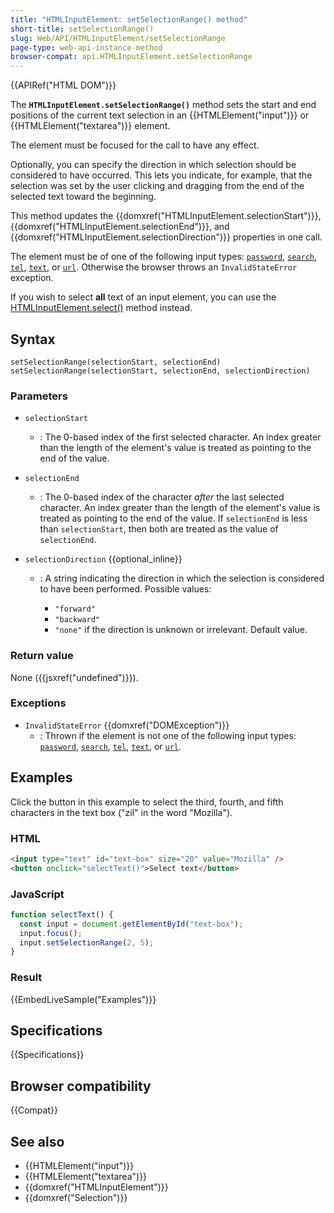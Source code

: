 ```yaml
---
title: "HTMLInputElement: setSelectionRange() method"
short-title: setSelectionRange()
slug: Web/API/HTMLInputElement/setSelectionRange
page-type: web-api-instance-method
browser-compat: api.HTMLInputElement.setSelectionRange
---
```


{{APIRef("HTML DOM")}}

The **`HTMLInputElement.setSelectionRange()`** method sets the start and end positions of the current text selection in an {{HTMLElement("input")}} or {{HTMLElement("textarea")}} element.

The element must be focused for the call to have any effect.

Optionally, you can specify the direction in which selection should be considered to have occurred. This lets you indicate, for example, that the selection was set by the user clicking and dragging from the end of the selected text toward the beginning.

This method updates the {{domxref("HTMLInputElement.selectionStart")}}, {{domxref("HTMLInputElement.selectionEnd")}}, and {{domxref("HTMLInputElement.selectionDirection")}} properties in one call.

The element must be of one of the following input types: [`password`](/en-US/docs/Web/HTML/Element/input/password), [`search`](/en-US/docs/Web/HTML/Element/input/search), [`tel`](/en-US/docs/Web/HTML/Element/input/tel), [`text`](/en-US/docs/Web/HTML/Element/input/text), or [`url`](/en-US/docs/Web/HTML/Element/input/url). Otherwise the browser throws an `InvalidStateError` exception.

If you wish to select **all** text of an input element, you can use the [HTMLInputElement.select()](/en-US/docs/Web/API/HTMLInputElement/select) method instead.

## Syntax

```js-nolint
setSelectionRange(selectionStart, selectionEnd)
setSelectionRange(selectionStart, selectionEnd, selectionDirection)
```

### Parameters

- `selectionStart`
  - : The 0-based index of the first selected character. An index greater than the length
    of the element's value is treated as pointing to the end of the value.
- `selectionEnd`

  - : The 0-based index of the character _after_ the last selected character. An
    index greater than the length of the element's value is treated as pointing to the end
    of the value. If `selectionEnd` is less than `selectionStart`, then both are treated as the value of `selectionEnd`.

- `selectionDirection` {{optional_inline}}

  - : A string indicating the direction in which the selection is considered to have been
    performed. Possible values:

    - `"forward"`
    - `"backward"`
    - `"none"` if the direction is unknown or irrelevant. Default value.

### Return value

None ({{jsxref("undefined")}}).

### Exceptions

- `InvalidStateError` {{domxref("DOMException")}}
  - : Thrown if the element is not one of the following input types: [`password`](/en-US/docs/Web/HTML/Element/input/password), [`search`](/en-US/docs/Web/HTML/Element/input/search), [`tel`](/en-US/docs/Web/HTML/Element/input/tel), [`text`](/en-US/docs/Web/HTML/Element/input/text), or [`url`](/en-US/docs/Web/HTML/Element/input/url).

## Examples

Click the button in this example to select the third, fourth, and fifth characters in
the text box ("zil" in the word "Mozilla").

### HTML

```html
<input type="text" id="text-box" size="20" value="Mozilla" />
<button onclick="selectText()">Select text</button>
```

### JavaScript

```js
function selectText() {
  const input = document.getElementById("text-box");
  input.focus();
  input.setSelectionRange(2, 5);
}
```

### Result

{{EmbedLiveSample("Examples")}}

## Specifications

{{Specifications}}

## Browser compatibility

{{Compat}}

## See also

- {{HTMLElement("input")}}
- {{HTMLElement("textarea")}}
- {{domxref("HTMLInputElement")}}
- {{domxref("Selection")}}
